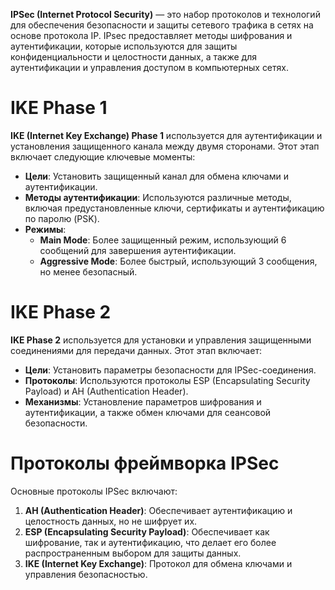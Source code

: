 **IPSec (Internet Protocol Security)** — это набор протоколов и технологий для обеспечения безопасности и защиты сетевого трафика в сетях на основе протокола IP. IPsec предоставляет методы шифрования и аутентификации, которые используются для защиты конфиденциальности и целостности данных, а также для аутентификации и управления доступом в компьютерных сетях.


# IKE Phase 1

**IKE (Internet Key Exchange) Phase 1** используется для аутентификации и установления защищенного канала между двумя сторонами. Этот этап включает следующие ключевые моменты:

- **Цели**: Установить защищенный канал для обмена ключами и аутентификации.
- **Методы аутентификации**: Используются различные методы, включая предустановленные ключи, сертификаты и аутентификацию по паролю (PSK).
- **Режимы**:
    - **Main Mode**: Более защищенный режим, использующий 6 сообщений для завершения аутентификации.
    - **Aggressive Mode**: Более быстрый, использующий 3 сообщения, но менее безопасный.

# IKE Phase 2

**IKE Phase 2** используется для установки и управления защищенными соединениями для передачи данных. Этот этап включает:

- **Цели**: Установить параметры безопасности для IPSec-соединения.
- **Протоколы**: Используются протоколы ESP (Encapsulating Security Payload) и AH (Authentication Header).
- **Механизмы**: Установление параметров шифрования и аутентификации, а также обмен ключами для сеансовой безопасности.

# Протоколы фреймворка IPSec

Основные протоколы IPSec включают:

1. **AH (Authentication Header)**: Обеспечивает аутентификацию и целостность данных, но не шифрует их.
2. **ESP (Encapsulating Security Payload)**: Обеспечивает как шифрование, так и аутентификацию, что делает его более распространенным выбором для защиты данных.
3. **IKE (Internet Key Exchange)**: Протокол для обмена ключами и управления безопасностью.

